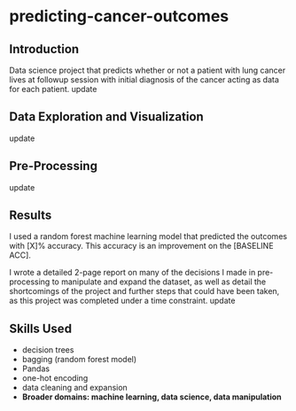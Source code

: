 # predicting-cancer-outcomes
## Introduction
Data science project that predicts whether or not a patient with lung cancer lives at followup session with initial diagnosis of the cancer acting as data for each patient. update

## Data Exploration and Visualization
update
## Pre-Processing
update

## Results
I used a random forest machine learning model that predicted the outcomes with [X]% accuracy. This accuracy is an improvement on the [BASELINE ACC].

I wrote a detailed 2-page report on many of the decisions I made in pre-processing to manipulate and expand the dataset, as well as detail the shortcomings of the project and further steps that could have been taken, as this project was completed under a time constraint. update

## Skills Used
- decision trees
- bagging (random forest model)
- Pandas
- one-hot encoding
- data cleaning and expansion
- **Broader domains: machine learning, data science, data manipulation**
